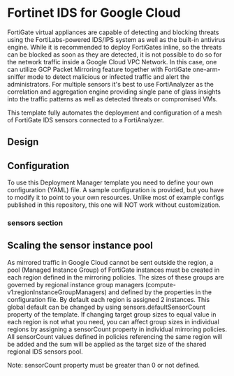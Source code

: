 # Fortinet IDS for Google Cloud
FortiGate virtual appliances are capable of detecting and blocking threats using the FortiLabs-powered IDS/IPS system as well as the built-in antivirus engine. While it is recommended to deploy FortiGates inline, so the threats can be blocked as soon as they are detected, it is not possible to do so for the network traffic inside a Google Cloud VPC Network. In this case, one can utilize GCP Packet Mirroring feature together with FortiGate one-arm-sniffer mode to detect malicious or infected traffic and alert the administrators. For multiple sensors it's best to use FortiAnalyzer as the correlation and aggregation engine providing single pane of glass insights into the traffic patterns as well as detected threats or compromised VMs.

This template fully automates the deployment and configuration of a mesh of FortiGate IDS sensors connected to a FortiAnalyzer.

## Design


## Configuration
To use this Deployment Manager template you need to define your own configuration (YAML) file. A sample configuration is provided, but you have to modify it to point to your own resources. Unlike most of example configs published in this repository, this one will NOT work without customization.

### sensors section


## Scaling the sensor instance pool
As mirrored traffic in Google Cloud cannot be sent outside the region, a pool (Managed Instance Group) of FortiGate instances must be created in each region defined in the mirroring policies. The sizes of these groups are governed by regional instance group managers (compute-v1:regionInstanceGroupManagers) and defined by the properties in the configuration file. By default each region is assigned 2 instances. This global default can be changed by using sensors.defaultSensorCount property of the template. If changing target group sizes to equal value in each region is not what you need, you can affect group sizes in individual regions by assigning a sensorCount property in individual mirroring policies. All sensorCount values defined in policies referencing the same region will be added and the sum will be applied as the target size of the shared regional IDS sensors pool.

Note: sensorCount property must be greater than 0 or not defined.
